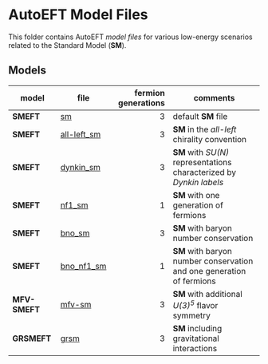 # AutoEFT Model Files

This folder contains AutoEFT *model files* for various low-energy scenarios related to the Standard Model (**SM**).

## Models
| model         | file                           | fermion generations | comments |
|---------------|--------------------------------|--------------------:|----------|
| **SMEFT**     | [sm](sm.yml)                   | 3                   | default **SM** file
| **SMEFT**     | [all-left_sm](all-left_sm.yml) | 3                   | **SM** in the *all-left* chirality convention
| **SMEFT**     | [dynkin_sm](dynkin_sm.yml)     | 3                   | **SM** with *SU(N)* representations characterized by *Dynkin labels*
| **SMEFT**     | [nf1_sm](nf1_sm.yml)           | 1                   | **SM** with one generation of fermions
| **SMEFT**     | [bno_sm](bno_sm.yml)           | 3                   | **SM** with baryon number conservation
| **SMEFT**     | [bno_nf1_sm](bno_nf1_sm.yml)   | 1                   | **SM** with baryon number conservation and one generation of fermions
| **MFV-SMEFT** | [mfv-sm](mfv-sm.yml)           | 3                   | **SM** with additional *U(3)<sup>5</sup>* flavor symmetry
| **GRSMEFT**   | [grsm](grsm.yml)               | 3                   | **SM** including gravitational interactions
